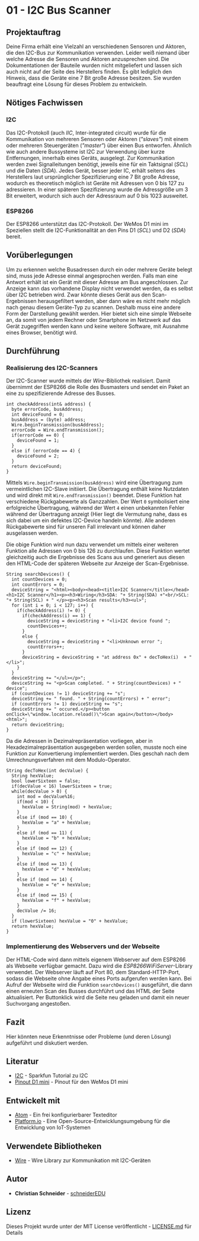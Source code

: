 # 01 - I2C Bus Scanner

## Projektauftrag

Deine Firma erhält eine Vielzahl an verschiedenen Sensoren und Aktoren, die den I2C-Bus zur Kommunikation verwenden. Leider weiß niemand über welche Adresse die Sensoren und Aktoren anzusprechen sind. Die Dokumentationen der Bauteile wurden nicht mitgeliefert und lassen sich auch nicht auf der Seite des Herstellers finden. Es gibt lediglich den Hinweis, dass die Geräte eine 7 Bit große Adresse besitzen. Sie wurden beauftragt eine Lösung für dieses Problem zu entwickeln.

## Nötiges Fachwissen

### I2C

Das I2C-Protokoll (auch *IIC*, Inter-integrated circuit) wurde für die Kommunikation von mehreren Sensoren oder Aktoren (*"slaves"*) mit einem oder mehreren Steuergeräten (*"master"*) über einen Bus entworfen. Ähnlich wie auch andere Bussysteme ist I2C zur Verwendung über kurze Entfernungen, innerhalb eines Geräts, ausgelegt. Zur Kommunikation werden zwei Signalleitungen benötigt, jeweils eine für ein Taktsignal (*SCL*) und die Daten (*SDA*). Jedes Gerät, besser jeder IC, erhält seitens des Herstellers laut ursprünglicher Spezifizierung eine 7 Bit große Adresse, wodurch es theoretisch möglich ist Geräte mit Adressen von 0 bis 127 zu adressieren. In einer späteren Spezifizierung wurde die Adressgröße um 3 Bit erweitert, wodurch sich auch der Adressraum auf 0 bis 1023 ausweitet.

### ESP8266
Der ESP8266 unterstützt das I2C-Protokoll. Der WeMos D1 mini im Speziellen stellt die I2C-Funktionalität an den Pins D1 (*SCL*) und D2 (*SDA*) bereit.

## Vorüberlegungen
Um zu erkennen welche Busadressen durch ein oder mehrere Geräte belegt sind, muss jede Adresse einmal angesprochen werden. Falls man eine Antwort erhält ist ein Gerät mit dieser Adresse am Bus angeschlossen. Zur Anzeige kann das vorhandene Display nicht verwendet werden, da es selbst über I2C betrieben wird. Zwar könnte dieses Gerät aus den Scan-Ergebnissen herausgefiltert werden, aber dann wäre es nicht mehr möglich nach genau diesem Geräte-Typ zu scannen. Deshalb muss eine andere Form der Darstellung gewählt werden. Hier bietet sich eine simple Webseite an, da somit von jedem Rechner oder Smartphone im Netzwerk auf das Gerät zugegriffen werden kann und keine weitere Software, mit Ausnahme eines Browser, benötigt wird.

## Durchführung

### Realisierung des I2C-Scanners
Der I2C-Scanner wurde mittels der *Wire*-Bibliothek realisiert. Damit übernimmt der ESP8266 die Rolle des Busmasters und sendet ein Paket an eine zu spezifizierende Adresse des Busses.

```
int checkAddress(int& address) {
  byte errorCode, busAddress;
  int deviceFound = 0;
  busAddress = (byte) address;
  Wire.beginTransmission(busAddress);
  errorCode = Wire.endTransmission();
  if(errorCode == 0) {
    deviceFound = 1;
  }
  else if (errorCode == 4) {
    deviceFound = 2;
  }
  return deviceFound;
}
```
Mittels `Wire.beginTransmission(busAddress)` wird eine Übertragung zum vermeintlichen I2C-Slave initiiert. Die Übertragung enthält keine Nutzdaten und wird direkt mit `Wire.endTransmission()` beendet. Diese Funktion hat verschiedene Rückgabewerte als Ganzzahlen. Der Wert `0` symbolisiert eine erfolgreiche Übertragung, während der Wert `4` einen unbekannten Fehler während der Übertragung anzeigt (Hier liegt die Vermutung nahe, dass es sich dabei um ein defektes I2C-Device handeln könnte). Alle anderen Rückgabewerte sind für unseren Fall irrelevant und können daher ausgelassen werden.

Die obige Funktion wird nun dazu verwendet um mittels einer weiteren Funktion alle Adressen von 0 bis 126 zu durchlaufen. Diese Funktion wertet gleichzeitig auch die Ergebnisse des Scans aus und generiert aus diesen den HTML-Code der späteren Webseite zur Anzeige der Scan-Ergebnisse.

```
String searchDevices() {
  int countDevices = 0;
  int countErrors = 0;
  deviceString = "<html><body><head><title>I2C Scanner</title></head><h1>I2C Scanner</h1><p><h3>Wiring</h3>SDA: "+ String(SDA) +"<br/>SCL: "+ String(SCL) + " </p><p><h3>Scan results</h3><ul>";
  for (int i = 0; i < 127; i++) {
    if(checkAddress(i) != 0) {
      if(checkAddress(i) == 1) {
        deviceString = deviceString + "<li>I2C device found ";
        countDevices++;
      }
      else {
        deviceString = deviceString + "<li>Unknown error ";
        countErrors++;
      }
      deviceString = deviceString + "at address 0x" + decToHex(i)  + "</li>";
    }
  }
  deviceString += "</ul></p>";
  deviceString += "<p>Scan completed. " + String(countDevices) + " device";
  if (countDevices != 1) deviceString += "s";
  deviceString += " found. " + String(countErrors) + " error";
  if (countErrors != 1) deviceString += "s";
  deviceString += " occured.</p><button onClick=\"window.location.reload()\">Scan again</button></body><html>";
  return deviceString;
}
```

Da die Adressen in Dezimalrepräsentation vorliegen, aber in Hexadezimalrepräsentation ausgegeben werden sollen, musste noch eine Funktion zur Konvertierung implementiert werden. Dies geschah nach dem Umrechnungsverfahren mit dem Modulo-Operator.

```
String decToHex(int decValue) {
  String hexValue;
  bool lowerSixteen = false;
  if(decValue < 16) lowerSixteen = true;
  while(decValue > 0) {
    int mod = decValue%16;
    if(mod < 10) {
      hexValue = String(mod) + hexValue;
    }
    else if (mod == 10) {
      hexValue = "a" + hexValue;
    }
    else if (mod == 11) {
      hexValue = "b" + hexValue;
    }
    else if (mod == 12) {
      hexValue = "c" + hexValue;
    }
    else if (mod == 13) {
      hexValue = "d" + hexValue;
    }
    else if (mod == 14) {
      hexValue = "e" + hexValue;
    }
    else if (mod == 15) {
      hexValue = "f" + hexValue;
    }
    decValue /= 16;
  }
  if (lowerSixteen) hexValue = "0" + hexValue;
  return hexValue;
}
```

### Implementierung des Webservers und der Webseite

Der HTML-Code wird dann mittels eigenem Webserver auf dem ESP8266 als Webseite verfügbar gemacht. Dazu wird die *ESP8266WiFiServer*-Library verwendet. Der Webserver läuft auf Port 80, dem Standard-HTTP-Port, sodass die Webseite ohne Angabe eines Ports aufgerufen werden kann. Bei Aufruf der Webseite wird die Funktion `searchDevices()` ausgeführt, die dann einen erneuten Scan des Busses durchführt und das HTML der Seite aktualisiert. Per Buttonklick wird die Seite neu geladen und damit ein neuer Suchvorgang angestoßen.

## Fazit

Hier könnten neue Erkenntnisse oder Probleme (und deren Lösung) aufgeführt und diskutiert werden.

## Literatur

* [I2C](https://learn.sparkfun.com/tutorials/i2c) - Sparkfun Tutorial zu I2C
* [Pinout D1 mini](https://steve.fi/Hardware/d1-pins/) - Pinout für den WeMos D1 mini

## Entwickelt mit

* [Atom](https://atom.io/) - Ein frei konfigurierbarer Texteditor
* [Platform.io](https://platformio.org/) - Eine Open-Source-Entwicklungsumgebung für die Entwicklung von IoT-Systemen

## Verwendete Bibliotheken

* [Wire](https://www.arduino.cc/en/Reference/Wire) - Wire Library zur Kommunikation mit I2C-Geräten

## Autor

* **Christian Schneider** - [schneiderEDU](https://github.com/schneiderEDU)

## Lizenz

Dieses Projekt wurde unter der MIT License veröffentlicht -  [LICENSE.md](LICENSE.md) für Details
